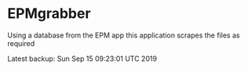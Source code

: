 # EPMgrabber
Using a database from the EPM app this application scrapes the files as required


Latest backup: Sun Sep 15 09:23:01 UTC 2019
